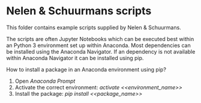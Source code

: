 # Nelen & Schuurmans scripts
This folder contains example scripts supplied by Nelen & Schuurmans.

 The scripts are often Jupyter Notebooks which can be executed best within an Python 3 environment set up within Anaconda. Most dependencies can be installed using the Anaconda Navigator. If an dependency is not available within Anaconda Navigator it can be installed using pip.

How to install a package in an Anaconda environment using pip?

1. Open *Anaconda Prompt*
2. Activate the correct environment: *activate <<environment_name>>*
3. Install the package: *pip install <<package_name>>*